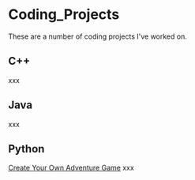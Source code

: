 # Coding_Projects
These are a number of coding projects I've worked on.

## C++
xxx

## Java
xxx

## Python

[Create Your Own Adventure Game](/Create_Your_Own_Adventure_Game/)
xxx
